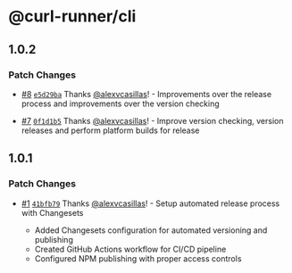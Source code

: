 # @curl-runner/cli

## 1.0.2

### Patch Changes

- [#8](https://github.com/alexvcasillas/curl-runner/pull/8) [`e5d29ba`](https://github.com/alexvcasillas/curl-runner/commit/e5d29ba10590072ff94bcae031552ad772e1d318) Thanks [@alexvcasillas](https://github.com/alexvcasillas)! - Improvements over the release process and improvements over the version checking

- [#7](https://github.com/alexvcasillas/curl-runner/pull/7) [`0f1d1b5`](https://github.com/alexvcasillas/curl-runner/commit/0f1d1b5609a4848dd2da9482ef219ceee4812229) Thanks [@alexvcasillas](https://github.com/alexvcasillas)! - Improve version checking, version releases and perform platform builds for release

## 1.0.1

### Patch Changes

- [#1](https://github.com/alexvcasillas/curl-runner/pull/1) [`41bfb79`](https://github.com/alexvcasillas/curl-runner/commit/41bfb79d64b3229d811b41ab3e84da7961164310) Thanks [@alexvcasillas](https://github.com/alexvcasillas)! - Setup automated release process with Changesets

  - Added Changesets configuration for automated versioning and publishing
  - Created GitHub Actions workflow for CI/CD pipeline
  - Configured NPM publishing with proper access controls
